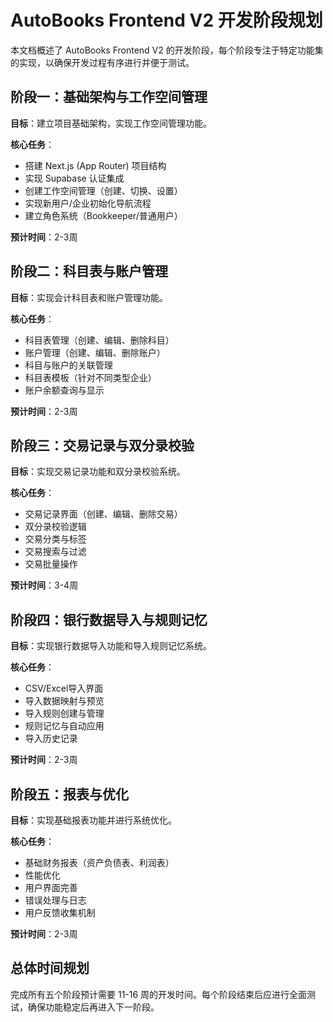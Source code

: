 # AutoBooks Frontend V2 开发阶段规划

本文档概述了 AutoBooks Frontend V2 的开发阶段，每个阶段专注于特定功能集的实现，以确保开发过程有序进行并便于测试。

## 阶段一：基础架构与工作空间管理

**目标**：建立项目基础架构，实现工作空间管理功能。

**核心任务**：
- 搭建 Next.js (App Router) 项目结构
- 实现 Supabase 认证集成
- 创建工作空间管理（创建、切换、设置）
- 实现新用户/企业初始化导航流程
- 建立角色系统（Bookkeeper/普通用户）

**预计时间**：2-3周

## 阶段二：科目表与账户管理

**目标**：实现会计科目表和账户管理功能。

**核心任务**：
- 科目表管理（创建、编辑、删除科目）
- 账户管理（创建、编辑、删除账户）
- 科目与账户的关联管理
- 科目表模板（针对不同类型企业）
- 账户余额查询与显示

**预计时间**：2-3周

## 阶段三：交易记录与双分录校验

**目标**：实现交易记录功能和双分录校验系统。

**核心任务**：
- 交易记录界面（创建、编辑、删除交易）
- 双分录校验逻辑
- 交易分类与标签
- 交易搜索与过滤
- 交易批量操作

**预计时间**：3-4周

## 阶段四：银行数据导入与规则记忆

**目标**：实现银行数据导入功能和导入规则记忆系统。

**核心任务**：
- CSV/Excel导入界面
- 导入数据映射与预览
- 导入规则创建与管理
- 规则记忆与自动应用
- 导入历史记录

**预计时间**：2-3周

## 阶段五：报表与优化

**目标**：实现基础报表功能并进行系统优化。

**核心任务**：
- 基础财务报表（资产负债表、利润表）
- 性能优化
- 用户界面完善
- 错误处理与日志
- 用户反馈收集机制

**预计时间**：2-3周

## 总体时间规划

完成所有五个阶段预计需要 11-16 周的开发时间。每个阶段结束后应进行全面测试，确保功能稳定后再进入下一阶段。
